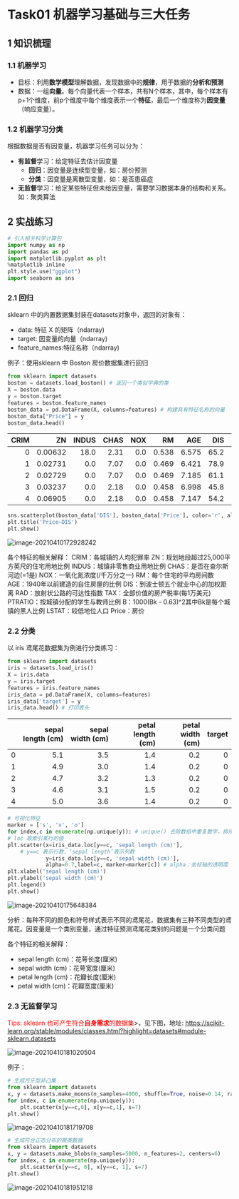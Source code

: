 # Task01 机器学习基础与三大任务
## 1 知识梳理

### 1.1 机器学习

* 目标：利用**数学模型**理解数据，发现数据中的**规律**，用于数据的**分析和预测**
* 数据：一组**向量**。每个向量代表一个样本，共有N个样本，其中，每个样本有p+1个维度，前p个维度中每个维度表示一个**特征**，最后一个维度称为**因变量**（响应变量）。

### 1.2 机器学习分类

根据数据是否有因变量，机器学习任务可以分为：

* **有监督**学习：给定特征去估计因变量
  * **回归**：因变量是连续型变量，如：房价预测
  * **分类**：因变量是离散型变量，如：是否患癌症
* **无监督**学习：给定某些特征但未给因变量，需要学习数据本身的结构和关系。 如：聚类算法

## 2 实战练习

```python
# 引入相关科学计算包
import numpy as np
import pandas as pd
import matplotlib.pyplot as plt
%matplotlib inline
plt.style.use("ggplot")
import seaborn as sns
```

### 2.1 回归

sklearn 中的内置数据集封装在datasets对象中，返回的对象有：

- data: 特征 X 的矩阵（ndarray)
- target: 因变量的向量（ndarray)
- feature_names:特征名称（ndarray)

例子：使用sklearn 中 Boston 房价数据集进行回归

```python
from sklearn import datasets
boston = datasets.load_boston() # 返回一个类似字典的类
X = boston.data
y = boston.target
features = boston.feature_names
boston_data = pd.DataFrame(X, columns=features) # 构建具有特征名称的向量
boston_data["Price"] = y
boston_data.head()
```

| CRIM |      ZN | INDUS | CHAS |  NOX |    RM |   AGE |  DIS |    RAD |  TAX | PTRATIO |    B |  LSTAT | Price |      |
| ---: | ------: | ----: | ---: | ---: | ----: | ----: | ---: | -----: | ---: | ------: | ---: | -----: | ----: | ---- |
|    0 | 0.00632 |  18.0 | 2.31 |  0.0 | 0.538 | 6.575 | 65.2 | 4.0900 |  1.0 |   296.0 | 15.3 | 396.90 |  4.98 | 24.0 |
|    1 | 0.02731 |   0.0 | 7.07 |  0.0 | 0.469 | 6.421 | 78.9 | 4.9671 |  2.0 |   242.0 | 17.8 | 396.90 |  9.14 | 21.6 |
|    2 | 0.02729 |   0.0 | 7.07 |  0.0 | 0.469 | 7.185 | 61.1 | 4.9671 |  2.0 |   242.0 | 17.8 | 392.83 |  4.03 | 34.7 |
|    3 | 0.03237 |   0.0 | 2.18 |  0.0 | 0.458 | 6.998 | 45.8 | 6.0622 |  3.0 |   222.0 | 18.7 | 394.63 |  2.94 | 33.4 |
|    4 | 0.06905 |   0.0 | 2.18 |  0.0 | 0.458 | 7.147 | 54.2 | 6.0622 |  3.0 |   222.0 | 18.7 | 396.90 |  5.33 | 36.2 |

```python
sns.scatterplot(boston_data['DIS'], boston_data['Price'], color='r', alpha=0.6)
plt.title('Price~DIS')
plt.show()
```

![image-20210410172928242](http://huilan-typora-picture.oss-cn-beijing.aliyuncs.com/img/image-20210410172928242.png)

各个特征的相关解释：
CRIM：各城镇的人均犯罪率
ZN：规划地段超过25,000平方英尺的住宅用地比例
INDUS：城镇非零售商业用地比例
CHAS：是否在查尔斯河边(=1是)
NOX：一氧化氮浓度(/千万分之一)
RM：每个住宅的平均房间数
AGE：1940年以前建造的自住房屋的比例
DIS：到波士顿五个就业中心的加权距离
RAD：放射状公路的可达性指数
TAX：全部价值的房产税率(每1万美元)
PTRATIO：按城镇分配的学生与教师比例
B：1000(Bk - 0.63)^2其中Bk是每个城镇的黑人比例
LSTAT：较低地位人口
Price：房价

### 2.2 分类

以 iris 鸢尾花数据集为例进行分类练习：

```python
from sklearn import datasets
iris = datasets.load_iris()
X = iris.data
y = iris.target
features = iris.feature_names
iris_data = pd.DataFrame(X, columns=features)
iris_data['target'] = y
iris_data.head() # 打印表头
```

|      | sepal length (cm) | sepal width (cm) | petal length (cm) | petal width (cm) | target |
| ---: | ----------------: | ---------------: | ----------------: | ---------------: | -----: |
|    0 |               5.1 |              3.5 |               1.4 |              0.2 |      0 |
|    1 |               4.9 |              3.0 |               1.4 |              0.2 |      0 |
|    2 |               4.7 |              3.2 |               1.3 |              0.2 |      0 |
|    3 |               4.6 |              3.1 |               1.5 |              0.2 |      0 |
|    4 |               5.0 |              3.6 |               1.4 |              0.2 |      0 |

```python
# 可视化特征
marker = ['s', 'x', 'o']
for index,c in enumerate(np.unique(y)): # unique() 去除数组中重复数字，排序后输出
# loc 取索引某行的值
plt.scatter(x=iris_data.loc[y==c, 'sepal length (cm)'], 
    # y==c 表示行数，‘sepal length’表示列数
            y=iris_data.loc[y==c, 'sepal width (cm)'],
            alpha=0.7,label=c, marker=marker[c]) # alpha：坐标轴的透明度
plt.xlabel('sepal length (cm)')
plt.ylabel('sepal width (cm)')
plt.legend()
plt.show()   
```

![image-20210410175648384](http://huilan-typora-picture.oss-cn-beijing.aliyuncs.com/img/image-20210410175648384.png)

分析：每种不同的颜色和符号样式表示不同的鸢尾花，数据集有三种不同类型的鸢尾花。因变量是一个类别变量，通过特征预测鸢尾花类别的问题是一个分类问题

各个特征的相关解释：

* sepal length (cm)：花萼长度(厘米)
* sepal width (cm)：花萼宽度(厘米)
* petal length (cm)：花瓣长度(厘米)
* petal width (cm)：花瓣宽度(厘米)

### 2.3 无监督学习

<font color=red>Tips: sklearn 也可产生符合**自身需求**的数据集</font>>，见下图，地址: https://scikit-learn.org/stable/modules/classes.html?highlight=datasets#module-sklearn.datasets

![image-20210410181020504](http://huilan-typora-picture.oss-cn-beijing.aliyuncs.com/img/image-20210410181020504.png)

例子：

```python
# 生成月牙型非凸集
from sklearn import datasets
x, y = datasets.make_moons(n_samples=4000, shuffle=True, noise=0.14, random_state=None)
for index, c in enumerate(np.unique(y)):
    plt.scatter(x[y==c,0], x[y==c,1], s=7)
plt.show()
```

![image-20210410181719708](http://huilan-typora-picture.oss-cn-beijing.aliyuncs.com/img/image-20210410181719708.png)

```python
# 生成符合正态分布的聚类数据
from sklearn import datasets
x, y = datasets.make_blobs(n_samples=5000, n_features=2, centers=6)
for index, c in enumerate(np.unique(y)):
    plt.scatter(x[y==c, 0], x[y==c, 1], s=7)
plt.show()
```

![image-20210410181951218](http://huilan-typora-picture.oss-cn-beijing.aliyuncs.com/img/image-20210410181951218.png)